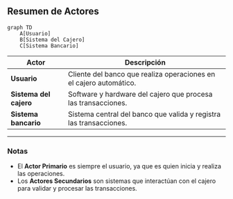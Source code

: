 ## **Resumen de Actores**

```mermaid
graph TD
    A[Usuario]
    B[Sistema del Cajero]
    C[Sistema Bancario]
```

| **Actor**               | **Descripción**                                                                 |
|--------------------------|---------------------------------------------------------------------------------|
| **Usuario**              | Cliente del banco que realiza operaciones en el cajero automático.              |
| **Sistema del cajero**   | Software y hardware del cajero que procesa las transacciones.                   |
| **Sistema bancario**     | Sistema central del banco que valida y registra las transacciones.              |

---

### **Notas**
- El **Actor Primario** es siempre el usuario, ya que es quien inicia y realiza las operaciones.
- Los **Actores Secundarios** son sistemas que interactúan con el cajero para validar y procesar las transacciones.